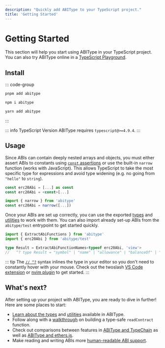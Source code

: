 ```yaml
---
description: "Quickly add ABIType to your TypeScript project."
title: 'Getting Started'
---
```


# Getting Started

This section will help you start using ABIType in your TypeScript project. You can also try ABIType online in a [TypeScript Playground](https://www.typescriptlang.org/play?#code/JYWwDg9gTgLgBAbzgUQB4ygQwMYwIIBGwAYgK4B2uwE5AznAL5wBmUEIcA5JkTAJ5gAppwBQoSLERxBUbACYADIWCMWbDt14DBAehiDaMUSP5C4ZSjGrkAcphAG4AXhTosuZRao07D2gB5TQQhmaVlFZQAaLgA3YEEAd04APhEdHThMgD0Afjgg8wpvW3tHFwAiWj4QAggAG3K4AB84cvJSxpbyzDq6iATMSkFO1oIewexBAHlmEfKAE0FsUB7aOZgIGB6AZVIwMDq+cpETbTgAFSw6ZhkASXIwUhhz7XoXZQAFTCwHfShac4QD5QUDAKwxQQvIQBESZdJwXL5M6XQa0G5Qe6PZ6vZxwKCCTDzGiHOAAbQABgpUAASBCGEHkADmDHJ0SIjOA5BgAF1Ya4MDh8EQvFYaIFtCEwvIlERopwBdcZClSZxOVjaJxeakgA).

## Install

::: code-group
```bash [pnpm]
pnpm add abitype
```

```bash [npm]
npm i abitype
```

```bash [yarn]
yarn add abitype
```
:::

::: info TypeScript Version
ABIType requires `typescript@>=4.9.4`.
:::

## Usage

Since ABIs can contain deeply nested arrays and objects, you must either assert ABIs to constants using [`const` assertions](https://www.typescriptlang.org/docs/handbook/release-notes/typescript-3-4.html#const-assertions) or use the built-in `narrow` function (works with JavaScript). This allows TypeScript to take the most specific type for expressions and avoid type widening (e.g. no going from `"hello"` to `string`).

```ts
const erc20Abi = [...] as const
const erc20Abi = <const>[...]
```

```ts
import { narrow } from 'abitype'
const erc20Abi = narrow([...])
```

Once your ABIs are set up correctly, you can use the exported [types](/api/types) and [utilities](/api/utilities) to work with them. You can also import already set-up ABIs from the `abitype/test` entrypoint to get started quickly.

```ts
import { ExtractAbiFunctions } from 'abitype'
import { erc20Abi } from 'abitype/test'

type Result = ExtractAbiFunctionNames<typeof erc20Abi, 'view'>
//   ^? type Result = "symbol" | "name" | "allowance" | "balanceOf" | "decimals" | "totalSupply"
```

::: tip
The [`// ^?`](https://github.com/orta/vscode-twoslash-queries) syntax inlines the type in your editor so you don't need to constantly hover with your mouse. Check out the twoslash [VS Code extension](https://marketplace.visualstudio.com/items?itemName=Orta.vscode-twoslash-queries) or [nvim plugin](https://github.com/marilari88/twoslash-queries.nvim) to get started.
:::

## What's next?

After setting up your project with ABIType, you are ready to dive in further! Here are some places to start:

- [Learn about the types](/api/types) and [utilities](/api/utilities) available in ABIType.
- Follow along with a [walkthrough](/guide/walkthrough) on building a type-safe `readContract` function.
- Check out comparisons between features in [ABIType and TypeChain](/guide/comparisons#typechain) as well as [ABIType and ethers.js](/guide/comparisons#ethers-js).
- Make reading and writing ABIs more [human-readable ABI support](/api/human).